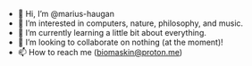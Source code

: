 - 👋 Hi, I’m @marius-haugan
- 👀 I’m interested in computers, nature, philosophy, and music.
- 🌱 I’m currently learning a little bit about everything.
- 💞️ I’m looking to collaborate on nothing (at the moment)!
- 📫 How to reach me (biomaskin@proton.me)

<!---
marius-haugan/marius-haugan is a ✨ special ✨ repository because its `README.md` (this file) appears on your GitHub profile.
You can click the Preview link to take a look at your changes.
--->
